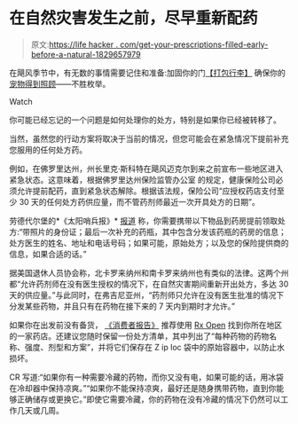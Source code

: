 # 在自然灾害发生之前，尽早重新配药

> 原文:[https://life hacker . com/get-your-prescriptions-filled-early-before-a-natural-1829657979](https://lifehacker.com/get-your-prescriptions-refilled-early-before-a-natural-1829657979)

在飓风季节中，有无数的事情需要记住和准备:加固你的门[【打包行李】](https://lifehacker.com/how-to-pack-an-evacuation-go-bag-1819669582) 确保你的 [宠物得到照顾](https://lifehacker.com/know-how-to-protect-your-pets-when-disaster-strikes-1639644600)——不胜枚举。

Watch

你可能已经忘记的一个问题是如何处理你的处方，特别是如果你已经被转移了。

当然，虽然您的行动方案将取决于当前的情况，但您可能会在紧急情况下提前补充您服用的任何处方药。

例如，在佛罗里达州，州长里克·斯科特在飓风迈克尔到来之前宣布一些地区进入紧急状态。这意味着，根据佛罗里达州保险监管办公室 的规定，健康保险公司必须允许提前配药，直到紧急状态解除。根据该法规，保险公司“应授权药店支付至少 30 天的任何处方药供应量，而不管药剂师最近一次开具处方的日期”。

劳德代尔堡的*《太阳哨兵报》* [报道](http://www.sun-sentinel.com/health/fl-fea-hurricane-irma-prescriptions-20170907-story.html) 称，你需要携带以下物品到药房提前领取处方:“带照片的身份证；最后一次补充的药瓶，其中包含分发该药瓶的药房的信息；处方医生的姓名、地址和电话号码；如果可能，原始处方；以及您的保险提供商的信息，如果合适的话。”

据美国退休人员协会称，北卡罗来纳州和南卡罗来纳州也有类似的法律。这两个州都“允许药剂师在没有医生授权的情况下，在自然灾害期间重新开出处方，多达 30 天的供应量。”与此同时，在弗吉尼亚州，“药剂师只允许在没有医生批准的情况下分发某些药物，并且只有在药物在接下来的 7 天内到期时才允许。”

如果你在出发前没有备货， [《消费者报告》](https://www.consumerreports.org/emergency-preparedness/how-to-get-your-prescriptions-during-an-emergency/) 推荐使用 [Rx Open](https://www.healthcareready.org/rxopen) 找到你所在地区的一家药店。还建议您随时保留一份处方清单，其中列出了“每种药物的药物名称、强度、剂型和方案”，并将它们保存在 Z ip loc 袋中的原始容器中，以防止水损坏。

CR 写道:“如果你有一种需要冷藏的药物，而你又没有电，如果可能的话，用冰袋在冷却器中保持凉爽。”“如果你不能保持凉爽，最好还是随身携带药物，直到你能够正确储存或更换它。”即使它需要冷藏，你的药物在没有冷藏的情况下仍然可以工作几天或几周。